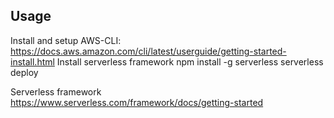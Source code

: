 ## Usage
Install and setup AWS-CLI:
https://docs.aws.amazon.com/cli/latest/userguide/getting-started-install.html
Install serverless framework
npm install -g serverless
serverless deploy


Serverless framework
https://www.serverless.com/framework/docs/getting-started